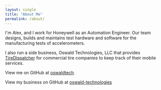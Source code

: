 ```yaml
---
layout: single
title: "About Me"
permalink: /about/
---
```


I'm Alex, and I work for Honeywell as an Automation Engineer. Our team designs, builds and maintains test hardware and software for the manufacturing tests of accelerometers.

I also run a side business, Oswald Technologies, LLC that provides [TireDispatcher](https://tiredispatcher.com) for commercial tire companies to keep track of their mobile services.

View me on GitHub at [oswaldtech](https://github.com/oswaldtech).

View my business on GitHub at [oswald-technologies](https://github.com/oswald-technologies)